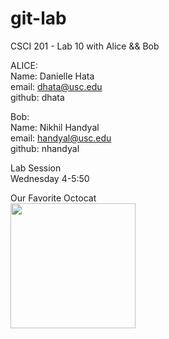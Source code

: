 git-lab
=======

CSCI 201 - Lab 10 with Alice &amp;&amp; Bob

ALICE:<br/>
Name: Danielle Hata <br/>
email: dhata@usc.edu <br/>
github: dhata

Bob:<br/>
Name: Nikhil Handyal<br/>
email: handyal@usc.edu<br/>
github: nhandyal

Lab Session<br/>
Wednesday 4-5:50

Our Favorite Octocat<br/>
<img src="http://octodex.github.com/images/labtocat.png" width="200px"/>

